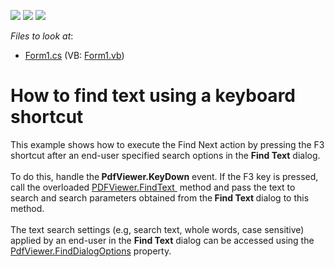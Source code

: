 <!-- default badges list -->
![](https://img.shields.io/endpoint?url=https://codecentral.devexpress.com/api/v1/VersionRange/128595786/17.2.5%2B)
[![](https://img.shields.io/badge/Open_in_DevExpress_Support_Center-FF7200?style=flat-square&logo=DevExpress&logoColor=white)](https://supportcenter.devexpress.com/ticket/details/T601532)
[![](https://img.shields.io/badge/📖_How_to_use_DevExpress_Examples-e9f6fc?style=flat-square)](https://docs.devexpress.com/GeneralInformation/403183)
<!-- default badges end -->
<!-- default file list -->
*Files to look at*:

* [Form1.cs](./CS/FindTextUsingShortcut/Form1.cs) (VB: [Form1.vb](./VB/FindTextUsingShortcut/Form1.vb))
<!-- default file list end -->
# How to find text using a keyboard shortcut


This example shows how to execute the Find Next action by pressing the F3 shortcut after an end-user specified search options in the <strong>Find Text</strong> dialog. <br><br>To do this, handle the<strong> PdfViewer.KeyDown</strong> event. If the F3 key is pressed, call the overloaded <a href="https://documentation.devexpress.com/WindowsForms/DevExpress.XtraPdfViewer.PdfViewer.FindText.method(KsOC1Q)">PDFViewer.FindText </a> method and pass the text to search and search parameters obtained from the<strong> Find Text </strong>dialog to this method.  <br><br>The text search settings (e.g, search text, whole words, case sensitive) applied by an end-user in the <strong>Find Text</strong> dialog can be accessed using the<a href="https://documentation.devexpress.com/WindowsForms/DevExpress.XtraPdfViewer.PdfViewer.FindDialogOptions.property"> PdfViewer.FindDialogOptions</a> property.<br><br>

<br/>


